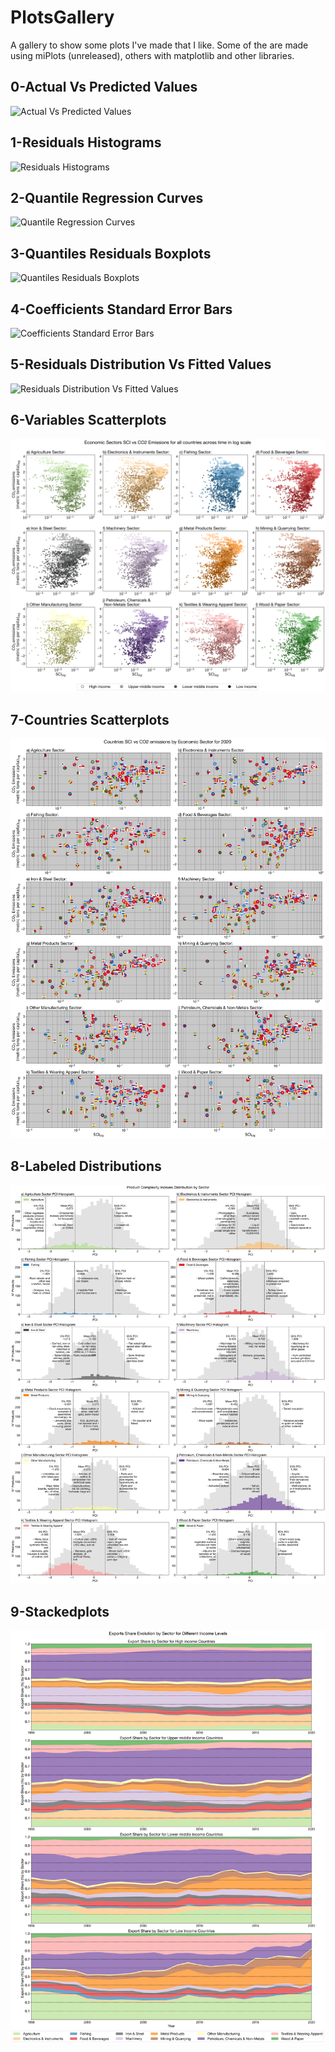 # PlotsGallery
A gallery to show some plots I've made that I like.
Some of the are made using miPlots (unreleased), others with matplotlib and other libraries.

## 0-Actual Vs Predicted Values
![Actual Vs Predicted Values](https://github.com/montanon/PlotsGallery/blob/master/plots/0-actual_vs_predicted_values.png)

## 1-Residuals Histograms
![Residuals Histograms](https://github.com/montanon/PlotsGallery/blob/master/plots/1-residuals_histograms.png)

## 2-Quantile Regression Curves
![Quantile Regression Curves](https://github.com/montanon/PlotsGallery/blob/master/plots/2-quantile_regression_curves.png)

## 3-Quantiles Residuals Boxplots
![Quantiles Residuals Boxplots](https://github.com/montanon/PlotsGallery/blob/master/plots/3-quantiles_residuals_boxplots.png)

## 4-Coefficients Standard Error Bars
![Coefficients Standard Error Bars](https://github.com/montanon/PlotsGallery/blob/master/plots/4-coefficients_standard_error_bars.png)

## 5-Residuals Distribution Vs Fitted Values
![Residuals Distribution Vs Fitted Values](https://github.com/montanon/PlotsGallery/blob/master/plots/5-residuals_distribution_vs_fitted_values.png)

## 6-Variables Scatterplots
![Variables Scatterplots](https://github.com/montanon/PlotsGallery/blob/master/plots/6-variables_scatterplots.png)

## 7-Countries Scatterplots
![Countries Scatterplots](https://github.com/montanon/PlotsGallery/blob/master/plots/7-countries_scatterplots.png)

## 8-Labeled Distributions
![Labeled Distributions](https://github.com/montanon/PlotsGallery/blob/master/plots/8-labeled_distributions.png)

## 9-Stackedplots
![Stackedplots](https://github.com/montanon/PlotsGallery/blob/master/plots/9-stackedplots.png)

